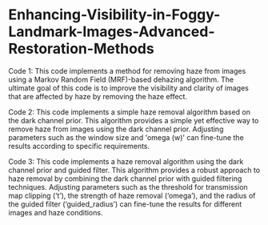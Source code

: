 ﻿# Enhancing-Visibility-in-Foggy-Landmark-Images-Advanced-Restoration-Methods

Code 1:
This code implements a method for removing haze from images using a Markov Random Field (MRF)-based dehazing algorithm.
The ultimate goal of this code is to improve the visibility and clarity of images that are affected by haze by removing the haze effect.

Code 2:
This code implements a simple haze removal algorithm based on the dark channel prior.
This algorithm provides a simple yet effective way to remove haze from images using the dark channel prior. Adjusting parameters such as the window size and 'omega (w)' can fine-tune the results according to specific requirements.

Code 3:
This code implements a haze removal algorithm using the dark channel prior and guided filter.
This algorithm provides a robust approach to haze removal by combining the dark channel prior with guided filtering techniques. Adjusting parameters such as the threshold for transmission map clipping (‘t’), the strength of haze removal (‘omega’), and the radius of the guided filter (‘guided_radius’) can fine-tune the results for different images and haze conditions.
